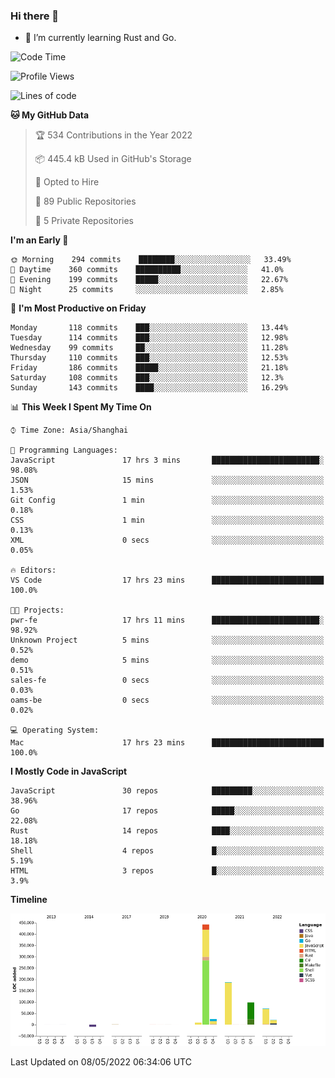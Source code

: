 ### Hi there 👋

- 🌱 I’m currently learning Rust and Go.

<!--START_SECTION:waka-->
![Code Time](http://img.shields.io/badge/Code%20Time-366%20hrs%2054%20mins-blue)

![Profile Views](http://img.shields.io/badge/Profile%20Views-1-blue)

![Lines of code](https://img.shields.io/badge/From%20Hello%20World%20I%27ve%20Written-850%20Thousand%20lines%20of%20code-blue)

**🐱 My GitHub Data** 

> 🏆 534 Contributions in the Year 2022
 > 
> 📦 445.4 kB Used in GitHub's Storage 
 > 
> 💼 Opted to Hire
 > 
> 📜 89 Public Repositories 
 > 
> 🔑 5 Private Repositories  
 > 
**I'm an Early 🐤** 

```text
🌞 Morning    294 commits    ████████░░░░░░░░░░░░░░░░░   33.49% 
🌆 Daytime    360 commits    ██████████░░░░░░░░░░░░░░░   41.0% 
🌃 Evening    199 commits    █████░░░░░░░░░░░░░░░░░░░░   22.67% 
🌙 Night      25 commits     ░░░░░░░░░░░░░░░░░░░░░░░░░   2.85%

```
📅 **I'm Most Productive on Friday** 

```text
Monday       118 commits    ███░░░░░░░░░░░░░░░░░░░░░░   13.44% 
Tuesday      114 commits    ███░░░░░░░░░░░░░░░░░░░░░░   12.98% 
Wednesday    99 commits     ██░░░░░░░░░░░░░░░░░░░░░░░   11.28% 
Thursday     110 commits    ███░░░░░░░░░░░░░░░░░░░░░░   12.53% 
Friday       186 commits    █████░░░░░░░░░░░░░░░░░░░░   21.18% 
Saturday     108 commits    ███░░░░░░░░░░░░░░░░░░░░░░   12.3% 
Sunday       143 commits    ████░░░░░░░░░░░░░░░░░░░░░   16.29%

```


📊 **This Week I Spent My Time On** 

```text
⌚︎ Time Zone: Asia/Shanghai

💬 Programming Languages: 
JavaScript               17 hrs 3 mins       ████████████████████████░   98.08% 
JSON                     15 mins             ░░░░░░░░░░░░░░░░░░░░░░░░░   1.53% 
Git Config               1 min               ░░░░░░░░░░░░░░░░░░░░░░░░░   0.18% 
CSS                      1 min               ░░░░░░░░░░░░░░░░░░░░░░░░░   0.13% 
XML                      0 secs              ░░░░░░░░░░░░░░░░░░░░░░░░░   0.05%

🔥 Editors: 
VS Code                  17 hrs 23 mins      █████████████████████████   100.0%

🐱‍💻 Projects: 
pwr-fe                   17 hrs 11 mins      ████████████████████████░   98.92% 
Unknown Project          5 mins              ░░░░░░░░░░░░░░░░░░░░░░░░░   0.52% 
demo                     5 mins              ░░░░░░░░░░░░░░░░░░░░░░░░░   0.51% 
sales-fe                 0 secs              ░░░░░░░░░░░░░░░░░░░░░░░░░   0.03% 
oams-be                  0 secs              ░░░░░░░░░░░░░░░░░░░░░░░░░   0.02%

💻 Operating System: 
Mac                      17 hrs 23 mins      █████████████████████████   100.0%

```

**I Mostly Code in JavaScript** 

```text
JavaScript               30 repos            █████████░░░░░░░░░░░░░░░░   38.96% 
Go                       17 repos            █████░░░░░░░░░░░░░░░░░░░░   22.08% 
Rust                     14 repos            ████░░░░░░░░░░░░░░░░░░░░░   18.18% 
Shell                    4 repos             █░░░░░░░░░░░░░░░░░░░░░░░░   5.19% 
HTML                     3 repos             █░░░░░░░░░░░░░░░░░░░░░░░░   3.9%

```


**Timeline**

![Chart not found](https://raw.githubusercontent.com/elton/elton/main/charts/bar_graph.png) 


 Last Updated on 08/05/2022 06:34:06 UTC
<!--END_SECTION:waka-->

<!--
**elton/elton** is a ✨ _special_ ✨ repository because its `README.md` (this file) appears on your GitHub profile.

Here are some ideas to get you started:

- 🔭 I’m currently working on ...
- 🌱 I’m currently learning ...
- 👯 I’m looking to collaborate on ...
- 🤔 I’m looking for help with ...
- 💬 Ask me about ...
- 📫 How to reach me: ...
- 😄 Pronouns: ...
- ⚡ Fun fact: ...
-->
